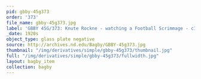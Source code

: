 ```yaml
---
pid: gbby-45g373
order: '373'
file_name: gbby-45g373.jpg
label: 'GBBY 45G/373: Knute Rockne - watching a Football Scrimmage - c1920s'
_date: 1920s
object_type: glass plate negative
source: http://archives.nd.edu/Bagby/GBBY-45g373.jpg
thumbnail: "/img/derivatives/simple/gbby-45g373/thumbnail.jpg"
full: "/img/derivatives/simple/gbby-45g373/fullwidth.jpg"
layout: bagby_item
collection: bagby
---
```

